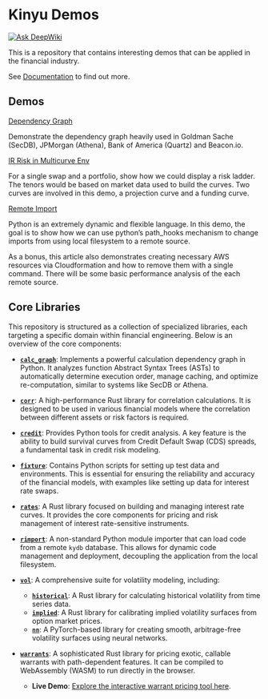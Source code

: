 # Kinyu Demos

[![Ask DeepWiki](https://deepwiki.com/badge.svg)](https://deepwiki.com/tayglobal/kinyu-demo)

This is a repository that contains interesting demos that can be applied in the financial industry. 

See
[Documentation](https://kydb.readthedocs.io)
to find out more.

## Demos

[Dependency Graph](https://tayglobal.github.io/kinyu-demo/html/examples/Dependency_Graph.html)

Demonstrate the dependency graph heavily used in Goldman Sache (SecDB), JPMorgan (Athena), Bank of America (Quartz) and Beacon.io.

[IR Risk in Multicurve Env](https://tayglobal.github.io/kinyu-demo/html/examples/IR_Risk_in_Multicurve_Env.html)

For a single swap and a portfolio, show how we could display a risk ladder. The tenors would be based on market data used to build the curves. Two curves are involved in this demo, a projection curve and a funding curve.

[Remote Import](https://tayglobal.github.io/kinyu-demo/html/examples/Remote_Import.html)

Python is an extremely dynamic and flexible language. In this demo, the goal is to show how we can use python’s path_hooks mechanism to change imports from using local filesystem to a remote source.

As a bonus, this article also demonstrates creating necessary AWS resources via Cloudformation and how to remove them with a single command. There will be some basic performance analysis of the each remote source.

## Core Libraries

This repository is structured as a collection of specialized libraries, each targeting a specific domain within financial engineering. Below is an overview of the core components:

- **[`calc_graph`](src/kinyu/calc_graph)**: Implements a powerful calculation dependency graph in Python. It analyzes function Abstract Syntax Trees (ASTs) to automatically determine execution order, manage caching, and optimize re-computation, similar to systems like SecDB or Athena.

- **[`corr`](src/kinyu/corr)**: A high-performance Rust library for correlation calculations. It is designed to be used in various financial models where the correlation between different assets or risk factors is required.

- **[`credit`](src/kinyu/credit)**: Provides Python tools for credit analysis. A key feature is the ability to build survival curves from Credit Default Swap (CDS) spreads, a fundamental task in credit risk modeling.

- **[`fixture`](src/kinyu/fixture)**: Contains Python scripts for setting up test data and environments. This is essential for ensuring the reliability and accuracy of the financial models, with examples like setting up data for interest rate swaps.

- **[`rates`](src/kinyu/rates)**: A Rust library focused on building and managing interest rate curves. It provides the core components for pricing and risk management of interest rate-sensitive instruments.

- **[`rimport`](src/kinyu/rimport)**: A non-standard Python module importer that can load code from a remote `kydb` database. This allows for dynamic code management and deployment, decoupling the application from the local filesystem.

- **[`vol`](src/kinyu/vol)**: A comprehensive suite for volatility modeling, including:
  - **[`historical`](src/kinyu/vol/historical)**: A Rust library for calculating historical volatility from time series data.
  - **[`implied`](src/kinyu/vol/implied)**: A Rust library for calibrating implied volatility surfaces from option market prices.
  - **[`nn`](src/kinyu/vol/nn)**: A PyTorch-based library for creating smooth, arbitrage-free volatility surfaces using neural networks.

- **[`warrants`](src/kinyu/warrants)**: A sophisticated Rust library for pricing exotic, callable warrants with path-dependent features. It can be compiled to WebAssembly (WASM) to run directly in the browser.
  - **Live Demo**: [Explore the interactive warrant pricing tool here](https://tayglobal.github.io/kinyu-demo/demo/warrant/).
